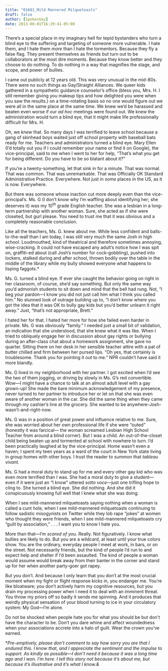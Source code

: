 ```yaml
---
title: "01681_Mild Mannered Milquetoasts"
draft: false
author: [SpokesGay]
date: 2013-08-01T16:29:41-05:00
---
```


There’s a special place in my imaginary hell for tepid bystanders who turn a blind eye to the suffering and targeting of someone more vulnerable. I hate them, and I hate them <i>more </i>than I hate the tormentors. Because they fly a false flag. They present themselves as friends but turn out to be collaborators at the most dire moments. Because they know better and they choose to do nothing. To do nothing in a way that magnifies the stage, and scope, and power of bullies.

I came out publicly at 12 years old. This was very unusual in the mid-80s. There were no such things as Gay/Straight Alliances. We queer kids gathered in a sympathetic guidance counselor’s office (bless you, Mrs. H. I still remember giving you makeup tips and how delighted you were when you saw the results.) on a time-rotating basis so no one would figure out we were all in the same place at the same time. We knew we’d be harassed and beaten even worse if our <i>ad hoc </i>meetings were found out. We knew the administration would turn a blind eye, that it might make life professionally difficult for Mrs. H.

Oh, we <i>knew </i>that. So many days I was terrified to leave school because a gang of skinhead boys waited just off school property with baseball bats ready for me. Teachers and administrators turned a blind eye. Mary Ellen (I’d totally out you if I could remember your name or find it on Google), the vice-principal, said to me when I went to her for help, “That’s what you get for being different. Do you have to be so blatant about it?”

If you’re a twenty-something, let that sink in for a minute. That was normal. That was common. That was unremarkable. That was Officially OK Standard Administrative Practice. Everywhere. Not just in <i>some</i> places in the US, as it is now. Everywhere.

But there was someone whose inaction cut more deeply even than the vice-principal’s. Ms. G (I don’t know why I’m waffling about identifying her; she deserves it) was my 10<sup>th</sup> grade English teacher. She was a lesbian in a long-term partnership with another woman. Sure, she acted as if she were closeted, but gurl please. You need to trust me that it was obvious and a completely reasonable conclusion.

Like all the teachers, Ms. G. knew about me. While less confident and balls-to-the-wall than I am today, I was still very much the same Josh in high school. Loudmouthed, kind of theatrical and therefore sometimes annoying, wise-cracking. It could not have escaped any adult’s notice how I was spit on, graffiti-ed about (call Josh’s number for cock-gobbling), pushed into lockers, stalked during and after school, thrown bodily over the table in the middle of the library while my bully showed everyone what happens to lisping faggots.*

Ms. G. turned a blind eye. If ever she caught the behavior going on right in her classroom, of course, she’d say something. But only the same way you’d admonish students to sit down and mind that the bell had rung. Not, “I beg your pardon—I know you did not just call him what I think you called him.” No stunned look of outrage building up to, “I don’t know where you got the idea that it was OK to bully gay kids but you’d better unlearn it right away.” Just, “that’s not appropriate, Brett.”

I hated her for that. I hated her more for how she failed even harder in private. Ms. G was obviously “family.” I needed just a small bit of validation, an indication that she understood, that she knew what it was like. When I tried to obliquely engage her in discussion about gay rights or bullying during an after-class chat about a homework assignment, she gave no quarter. Sitting there on her desk in her sensible teacher attire with a pat of butter chilled and firm between her pursed lips. “Oh yes, that certainly is troublesome. Thank you for pointing it out to me.” NPR couldn’t have said it more blandly.

Ms. G lived in my neighborhood with her partner. I got excited when I’d see the two of them jogging, or driving by slowly in Ms. G’s red convertible. Wow—I might have a chance to talk at an almost adult level with a gay grown-up! She made the bare minimum acknowledgement of my presence, never turned to her partner to introduce her or let on that she was even aware of another woman in the car. She did the same thing when they came through my cashier’s line at the grocery. She wanted to be anywhere-Josh-wasn’t-and-right-now.

Ms. G was in a position of great power and influence relative to me. Sure, she was worried about her own professional life if she were “outed” (honestly it was farcical— the woman screamed Lesbian High School Teacher from around a blind corner). But I was a child. An out-of-the-closet child being beaten up and tormented at school with nowhere to turn. I’d been practically laughed at by the vice-principal. Home wasn’t even a haven; I spent my teen years as a ward of the court in New York state living in group homes with other boys. I trust the reader to summon that <i>tableau vivant.</i>

Ms. G had a moral duty to stand up for me and every other gay kid who was even more terrified than I was. She had a moral duty to give a student—even if it were just an<i> </i>“I know” uttered <i>sotto voce</i>—just one trifling hope to cling to. She turned a blind eye. She did nothing. And she did it conspicuously knowing full well that I knew what she was doing.

When I see mild-mannered milquetoasts saying nothing when a woman is called a cunt hole, when I see mild-mannered milquetoasts continuing to follow sadistic misogynists on Twitter while they lob rape “jokes” at women who thought they were friends, when I see mild-mannered milquetoasts cry “guilt by association,” . . . I want you to know I hate you.

More than that—I’m <i>scared of you.</i> Really. Not figuratively. I know what bullies are likely to do. But you are a wildcard, at least until your true colors show. You are the ordinary, everyday people I meet at work, in bars, or on the street. Not necessarily friends, but the kind of people I’d run to and expect help and shelter if I’d been assaulted. The kind of people a woman would assume would break away from their banter in the corner and stand up for her when another party-goer got rapey.

But you don’t. And because I only learn that you don’t at the most crucial moment when my fight or flight response kicks in, you endanger me. You’re like bloatware; you don’t actively harm my cognitive resources, but you drain my processing power when I need it to deal with an imminent threat. You throw my priors off so badly it sends me spinning. And it produces that weirdly physical sensation of your blood turning to ice in your circulatory system: My God—I’m alone.

Do not be shocked when people hate you for what you should be but don't have the character to be. Don’t you dare whine and affect woundedness when your associations accrete into a halo of guilt. Wear the crown you’ve earned.

*<i>Pre-emptively, please don’t comment to say how sorry you are that I endured this. I know that, and I appreciate the sentiment and the impulse to support. As kindly as possible—I don’t need it because it was a long time ago and I won. I’m here. I tell this story not because it’s about me, but because it’s illustrative and it’s what I know.& </i>
